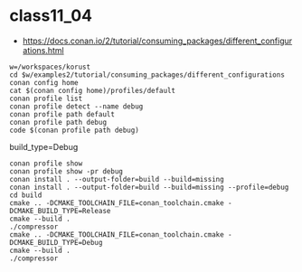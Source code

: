 # class11_04
* https://docs.conan.io/2/tutorial/consuming_packages/different_configurations.html
```
w=/workspaces/korust
cd $w/examples2/tutorial/consuming_packages/different_configurations
conan config home
cat $(conan config home)/profiles/default
conan profile list
conan profile detect --name debug
conan profile path default
conan profile path debug
code $(conan profile path debug)
```
build_type=Debug
```
conan profile show
conan profile show -pr debug
conan install . --output-folder=build --build=missing
conan install . --output-folder=build --build=missing --profile=debug
cd build
cmake .. -DCMAKE_TOOLCHAIN_FILE=conan_toolchain.cmake -DCMAKE_BUILD_TYPE=Release
cmake --build .
./compressor
cmake .. -DCMAKE_TOOLCHAIN_FILE=conan_toolchain.cmake -DCMAKE_BUILD_TYPE=Debug
cmake --build .
./compressor
```
